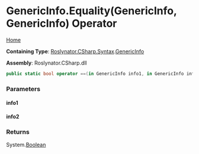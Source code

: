 <a name="_top"></a>

# GenericInfo\.Equality\(GenericInfo, GenericInfo\) Operator

[Home](../../../../../README.md#_top)

**Containing Type**: [Roslynator.CSharp.Syntax](../../README.md#_top)\.[GenericInfo](../README.md#_top)

**Assembly**: Roslynator\.CSharp\.dll

```csharp
public static bool operator ==(in GenericInfo info1, in GenericInfo info2)
```

### Parameters

#### info1

#### info2

### Returns

System\.[Boolean](https://docs.microsoft.com/en-us/dotnet/api/system.boolean)

